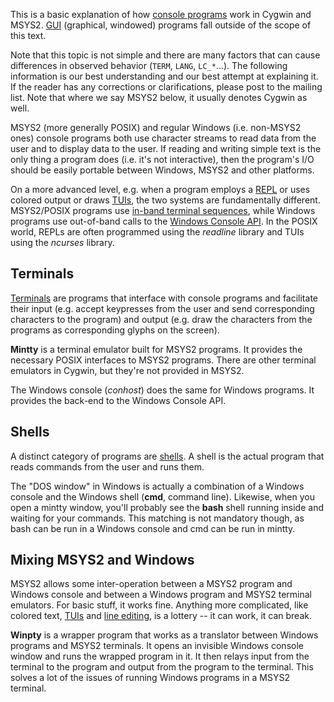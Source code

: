 This is a basic explanation of how [console programs](https://en.wikipedia.org/wiki/Console_application) work in Cygwin and MSYS2. [GUI](https://en.wikipedia.org/wiki/Graphical_user_interface) (graphical, windowed) programs fall outside of the scope of this text.

Note that this topic is not simple and there are many factors that can cause differences in observed behavior (`TERM`, `LANG`, `LC_*`...). The following information is our best understanding and our best attempt at explaining it. If the reader has any corrections or clarifications, please post to the mailing list. Note that where we say MSYS2 below, it usually denotes Cygwin as well.

MSYS2 (more generally POSIX) and regular Windows (i.e. non-MSYS2 ones) console programs both use character streams to read data from the user and to display data to the user. If reading and writing simple text is the only thing a program does (i.e. it's not interactive), then the program's I/O should be easily portable between Windows, MSYS2 and other platforms.

On a more advanced level, e.g. when a program employs a [REPL](https://en.wikipedia.org/wiki/Read–eval–print_loop) or uses colored output or draws [TUIs](https://en.wikipedia.org/wiki/Text-based_user_interface), the two systems are fundamentally different. MSYS2/POSIX programs use [in-band terminal sequences](https://en.wikipedia.org/wiki/ANSI_escape_code), while Windows programs use out-of-band calls to the [Windows Console API](https://en.wikipedia.org/wiki/Win32_console). In the POSIX world, REPLs are often programmed using the *readline* library and TUIs using the *ncurses* library.

Terminals
---

[Terminals](https://en.wikipedia.org/wiki/Terminal#Electronics.2C_telecommunication.2C_and_computers) are programs that interface with console programs and facilitate their input (e.g. accept keypresses from the user and send corresponding characters to the program) and output (e.g. draw the characters from the programs as corresponding glyphs on the screen).

**Mintty** is a terminal emulator built for MSYS2 programs. It provides the necessary POSIX interfaces to MSYS2 programs. There are other terminal emulators in Cygwin, but they're not provided in MSYS2.

The Windows console (*conhost*) does the same for Windows programs. It provides the back-end to the Windows Console API.

Shells
---

A distinct category of programs are [shells](https://en.wikipedia.org/wiki/Shell#Computing). A shell is the actual program that reads commands from the user and runs them.

The "DOS window" in Windows is actually a combination of a Windows console and the Windows shell (**cmd**, command line). Likewise, when you open a mintty window, you'll probably see the **bash** shell running inside and waiting for your commands. This matching is not mandatory though, as bash can be run in a Windows console and cmd can be run in mintty.

Mixing MSYS2 and Windows
---

MSYS2 allows some inter-operation between a MSYS2 program and Windows console and between a Windows program and MSYS2 terminal emulators. For basic stuff, it works fine. Anything more complicated, like colored text, [TUIs](https://en.wikipedia.org/wiki/Text-based_user_interface) and [line editing](https://en.wikipedia.org/wiki/Line_editor), is a lottery -- it can work, it can break.

**Winpty** is a wrapper program that works as a translator between Windows programs and MSYS2 terminals. It opens an invisible Windows console window and runs the wrapped program in it. It then relays input from the terminal to the program and output from the program to the terminal. This solves a lot of the issues of running Windows programs in a MSYS2 terminal.
